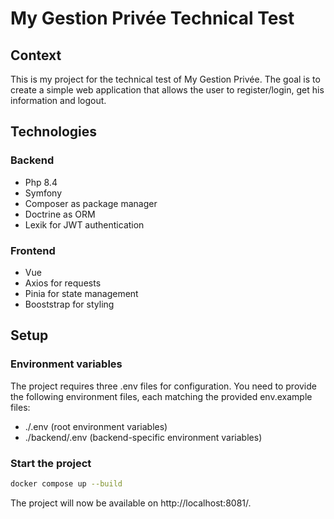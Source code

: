 # My Gestion Privée Technical Test
## Context
This is my project for the technical test of My Gestion Privée. The goal is to create a simple web application that allows 
the user to register/login, get his information and logout.

## Technologies
### Backend
- Php 8.4
- Symfony
- Composer as package manager
- Doctrine as ORM
- Lexik for JWT authentication

### Frontend
- Vue
- Axios for requests
- Pinia for state management
- Booststrap for styling


## Setup
### Environment variables
The project requires three .env files for configuration. You need to provide the following environment files, 
each matching the provided env.example files:

- ./.env (root environment variables)
- ./backend/.env (backend-specific environment variables)


### Start the project 
```bash
docker compose up --build
```

The project will now be available on http://localhost:8081/.
